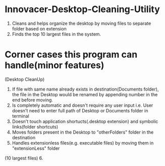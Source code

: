 # Innovacer-Desktop-Cleaning-Utility
1. Cleans and helps organize the desktop by moving files to separate folder based on extension
2. Finds the top 10 largest files in the system.

# Corner cases this program can handle(minor features)
(Desktop CleanUp)
1. If file with same name already exists in destination(Documents folder), the file in the Desktop would be renamed by     appending number in the end before moving.
2. Is completely automatic and doesn't require any user input i.e. User doesn't need to enter full path of Desktop or Documents folder in terminal
3. Doesn't touch application shortucts(.desktop extension) and symbolic links(folder shortcuts)
4. Moves folders present in the Desktop to "otherFolders" folder in the destination
5. Handles extensionless files(e.g. executable files) by moving them in "extensionLess" folder

(10 largest files)
6. 



